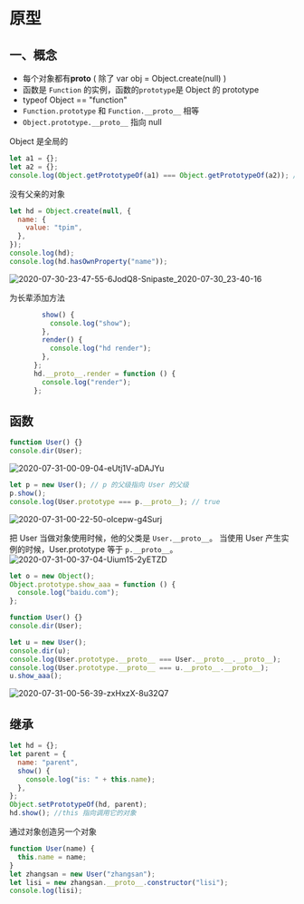 # 原型

## 一、概念

- 每个对象都有**proto** ( 除了 var obj = Object.create(null) )
- 函数是 `Function` 的实例，函数的`prototype`是 Object 的 prototype
- typeof Object == "function"
- `Function.prototype` 和 `Function.__proto__` 相等
- `Object.prototype.__proto__` 指向 null

Object 是全局的

```javascript
let a1 = {};
let a2 = {};
console.log(Object.getPrototypeOf(a1) === Object.getPrototypeOf(a2)); // true
```

没有父亲的对象

```javascript
let hd = Object.create(null, {
  name: {
    value: "tpim",
  },
});
console.log(hd);
console.log(hd.hasOwnProperty("name"));
```

![2020-07-30-23-47-55-6JodQ8-Snipaste_2020-07-30_23-40-16](https://imgs-201531.oss-cn-hongkong.aliyuncs.com/uPic/2020-07-30-23-47-55-6JodQ8-Snipaste_2020-07-30_23-40-16.png)

为长辈添加方法

```javascript  let hd = {
        show() {
          console.log("show");
        },
        render() {
          console.log("hd render");
        },
      };
      hd.__proto__.render = function () {
        console.log("render");
      };
```

## 函数

```javascript
function User() {}
console.dir(User);
```

![2020-07-31-00-09-04-eUtj1V-aDAJYu](https://imgs-201531.oss-cn-hongkong.aliyuncs.com/uPic/2020-07-31-00-09-04-eUtj1V-aDAJYu.png)

```javascript
let p = new User(); // p 的父级指向 User 的父级
p.show();
console.log(User.prototype === p.__proto__); // true
```

![2020-07-31-00-22-50-oIcepw-g4Surj](https://imgs-201531.oss-cn-hongkong.aliyuncs.com/uPic/2020-07-31-00-22-50-oIcepw-g4Surj.png)

把 User 当做对象使用时候，他的父类是 `User.__proto__`。 当使用 User 产生实例的时候，User.prototype 等于 `p.__proto__`。
![2020-07-31-00-37-04-Uium15-2yETZD](https://imgs-201531.oss-cn-hongkong.aliyuncs.com/uPic/2020-07-31-00-37-04-Uium15-2yETZD.png)

```javascript
let o = new Object();
Object.prototype.show_aaa = function () {
  console.log("baidu.com");
};

function User() {}
console.dir(User);

let u = new User();
console.dir(u);
console.log(User.prototype.__proto__ === User.__proto__.__proto__);
console.log(User.prototype.__proto__ === u.__proto__.__proto__);
u.show_aaa();
```

![2020-07-31-00-56-39-zxHxzX-8u32Q7](https://imgs-201531.oss-cn-hongkong.aliyuncs.com/uPic/2020-07-31-00-56-39-zxHxzX-8u32Q7.png)

## 继承

```javascript
let hd = {};
let parent = {
  name: "parent",
  show() {
    console.log("is: " + this.name);
  },
};
Object.setPrototypeOf(hd, parent);
hd.show(); //this 指向调用它的对象
```

通过对象创造另一个对象

```javascript
function User(name) {
  this.name = name;
}
let zhangsan = new User("zhangsan");
let lisi = new zhangsan.__proto__.constructor("lisi");
console.log(lisi);
```
